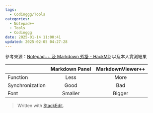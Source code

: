 ```yaml
---
tags:
  - Codinggg/Tools
categories:
  - Notepad++
  - Tools
  - Codinggg
date: 2025-01-14 11:00:41
updated: 2025-02-05 04:27:28
---
```

參考來源：[Notepad++ 及 Markdown 外掛 - HackMD](https://hackmd.io/@yizhewang/Hk2S0VVDI#Notepad-%E5%8F%8A-Markdown-%E5%A4%96%E6%8E%9B) 以及本人實測結果

|                 | Markdown Panel | MarkdownViewer++ |
|-----------------|:--------------:|:----------------:|
| Function        |      Less      |       More       |
| Synchronization |      Good      |        Bad       |
| Font            |     Smaller    |      Bigger      |


> Written with [StackEdit](https://stackedit.io/).